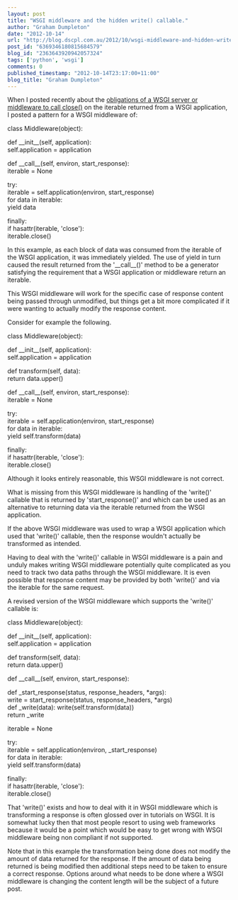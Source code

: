 ```yaml
---
layout: post
title: "WSGI middleware and the hidden write() callable."
author: "Graham Dumpleton"
date: "2012-10-14"
url: "http://blog.dscpl.com.au/2012/10/wsgi-middleware-and-hidden-write.html"
post_id: "6369346180815684579"
blog_id: "2363643920942057324"
tags: ['python', 'wsgi']
comments: 0
published_timestamp: "2012-10-14T23:17:00+11:00"
blog_title: "Graham Dumpleton"
---
```


When I posted recently about the [obligations of a WSGI server or middleware to call close\(\)](/posts/2012/10/obligations-for-calling-close-on/) on the iterable returned from a WSGI application, I posted a pattern for a WSGI middleware of:  
  
  
class Middleware\(object\):  
  
def \_\_init\_\_\(self, application\):  
self.application = application  
  
def \_\_call\_\_\(self, environ, start\_response\):  
iterable = None  
  
try:  
iterable = self.application\(environ, start\_response\)  
for data in iterable:  
yield data  
  
finally:  
if hasattr\(iterable, 'close'\):  
iterable.close\(\)  
  
  
In this example, as each block of data was consumed from the iterable of the WSGI application, it was immediately yielded. The use of yield in turn caused the result returned from the '\_\_call\_\_\(\)' method to be a generator satisfying the requirement that a WSGI application or middleware return an iterable.  
  
This WSGI middleware will work for the specific case of response content being passed through unmodified, but things get a bit more complicated if it were wanting to actually modify the response content.  
  
Consider for example the following.  
  
  
class Middleware\(object\):  
  
def \_\_init\_\_\(self, application\):  
self.application = application  
  
def transform\(self, data\):  
return data.upper\(\)  
  
def \_\_call\_\_\(self, environ, start\_response\):  
iterable = None  
  
try:  
iterable = self.application\(environ, start\_response\)  
for data in iterable:  
yield self.transform\(data\)  
  
finally:  
if hasattr\(iterable, 'close'\):  
iterable.close\(\)  
  
Although it looks entirely reasonable, this WSGI middleware is not correct.  
  
What is missing from this WSGI middleware is handling of the 'write\(\)' callable that is returned by 'start\_response\(\)' and which can be used as an alternative to returning data via the iterable returned from the WSGI application.  
  
If the above WSGI middleware was used to wrap a WSGI application which used that 'write\(\)' callable, then the response wouldn't actually be transformed as intended.  
  
Having to deal with the 'write\(\)' callable in WSGI middleware is a pain and unduly makes writing WSGI middleware potentially quite complicated as you need to track two data paths through the WSGI middleware. It is even possible that response content may be provided by both 'write\(\)' and via the iterable for the same request.  
  
A revised version of the WSGI middleware which supports the 'write\(\)' callable is:  
  
  
class Middleware\(object\):  
  
def \_\_init\_\_\(self, application\):  
self.application = application  
  
def transform\(self, data\):  
return data.upper\(\)  
  
def \_\_call\_\_\(self, environ, start\_response\):  
  
def \_start\_response\(status, response\_headers, \*args\):  
write = start\_response\(status, response\_headers, \*args\)  
def \_write\(data\): write\(self.transform\(data\)\)  
return \_write  
  
iterable = None  
  
try:  
iterable = self.application\(environ, \_start\_response\)  
for data in iterable:  
yield self.transform\(data\)  
  
finally:  
if hasattr\(iterable, 'close'\):  
iterable.close\(\)  
  
That 'write\(\)' exists and how to deal with it in WSGI middleware which is transforming a response is often glossed over in tutorials on WSGI. It is somewhat lucky then that most people resort to using web frameworks because it would be a point which would be easy to get wrong with WSGI middleware being non compliant if not supported.  
  
Note that in this example the transformation being done does not modify the amount of data returned for the response. If the amount of data being returned is being modified then additional steps need to be taken to ensure a correct response. Options around what needs to be done where a WSGI middleware is changing the content length will be the subject of a future post.